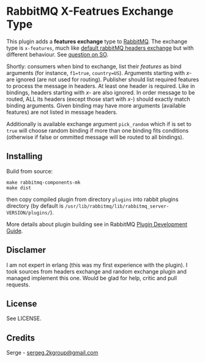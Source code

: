 # RabbitMQ X-Featrues Exchange Type #

This plugin adds a __features exchange__ type to [RabbitMQ](http://www.rabbitmq.com). The exchange type is `x-features`, much like [default rabbitMQ headers exchange](https://github.com/rabbitmq/rabbitmq-server/blob/master/src/rabbit_exchange_type_headers.erl) but with different behaviour. See [question on SO](http://stackoverflow.com/q/40606942/1002036).

Shortly: consumers when bind to exchange, list their _features_ as bind arguments (for instance, `f1=true`, `country=US`). Arguments starting with _x-_ are ignored (are not used for routing). Publisher should list required features to process the message in headers. At least one header is required. Like in bindings, headers starting with _x-_ are also ignored. In order message to be routed, ALL its headers (except those start with _x-_) should exactly match binding arguments. Given binding may have more arguments (available features) are not listed in message headers.

Additionally is available exchange argument `pick_random` which if is set to `true` will choose random binding if more than one binding fits conditions (otherwise if false or ommitted message will be routed to all bindings).

## Installing ##

Build from source:

    make rabbitmq-components-mk
    make dist

then copy compiled plugin from directory `plugins` into rabbit plugins directory (by default is `/usr/lib/rabbitmq/lib/rabbitmq_server-VERSION/plugins/`).

More details about plugin building see in RabbitMQ [Plugin Development Guide](https://www.rabbitmq.com/plugin-development.html).

## Disclamer ##

I am not expert in erlang (this was my first experience with the plugin). I took sources from headers exchange and random exchange plugin and managed implement this one. Would be glad for help, critic and pull requests.

## License ##

See LICENSE.

## Credits ##

Serge - sergeg.2kgroup@gmail.com
